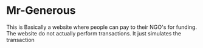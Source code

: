 # Mr-Generous

<p>This is Basically a website where people can pay to their NGO's for funding. The website do not actually perform transactions. It just simulates the transaction</p>
